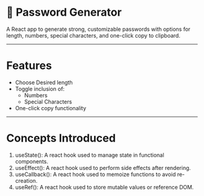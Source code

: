 # 🔐 Password Generator

A React app to generate strong, customizable passwords with options for length, numbers, special characters, and one-click copy to clipboard.

---

# Features

- Choose Desired length
- Toggle inclusion of:
    - Numbers
    - Special Characters
- One-click copy functionality

--- 

# Concepts Introduced

1. useState(): A react hook used to manage state in functional components.
2. useEffect(): A react hook used to perform side effects after rendering.
3. useCallback(): A react hook used to memoize functions to avoid re-creation.
4. useRef(): A react hook used to store mutable values or reference DOM.
